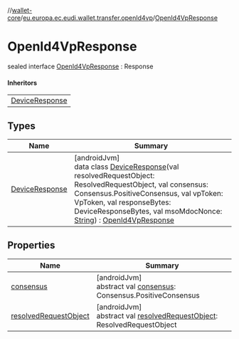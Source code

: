 //[wallet-core](../../../index.md)/[eu.europa.ec.eudi.wallet.transfer.openId4vp](../index.md)/[OpenId4VpResponse](index.md)

# OpenId4VpResponse

sealed interface [OpenId4VpResponse](index.md) : Response

#### Inheritors

| |
|---|
| [DeviceResponse](-device-response/index.md) |

## Types

| Name | Summary |
|---|---|
| [DeviceResponse](-device-response/index.md) | [androidJvm]<br>data class [DeviceResponse](-device-response/index.md)(val resolvedRequestObject: ResolvedRequestObject, val consensus: Consensus.PositiveConsensus, val vpToken: VpToken, val responseBytes: DeviceResponseBytes, val msoMdocNonce: [String](https://kotlinlang.org/api/latest/jvm/stdlib/kotlin/-string/index.html)) : [OpenId4VpResponse](index.md) |

## Properties

| Name | Summary |
|---|---|
| [consensus](consensus.md) | [androidJvm]<br>abstract val [consensus](consensus.md): Consensus.PositiveConsensus |
| [resolvedRequestObject](resolved-request-object.md) | [androidJvm]<br>abstract val [resolvedRequestObject](resolved-request-object.md): ResolvedRequestObject |
